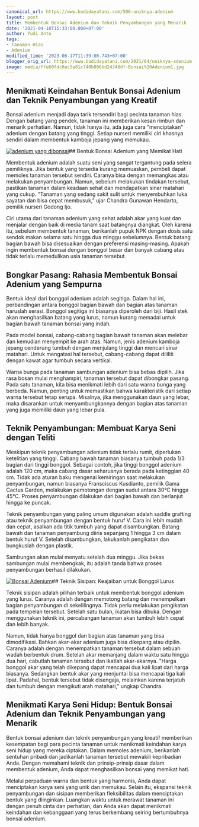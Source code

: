 ```yaml
---
canonical_url: https://www.budidayatani.com/506-uniknya-adenium
layout: post
title: Membentuk Bonsai Adenium dan Teknik Penyambungan yang Menarik
date: '2021-04-10T15:33:00.000+07:00'
author: Yudi Anto
tags:
- Tanaman Hias
- Adenium
modified_time: '2023-06-17T11:39:00.743+07:00'
blogger_orig_url: https://www.budidayatani.com/2021/04/uniknya-adenium-kalau-dibonsai.html
image: media/ffe60fdc0ac5a81c740b806bd24348df-Bonsai%20Adenium1.jpg
---
```

## Menikmati Keindahan Bentuk Bonsai Adenium dan Teknik Penyambungan yang Kreatif

Bonsai adenium menjadi daya tarik tersendiri bagi pecinta tanaman hias. Dengan batang yang pendek, tanaman ini memberikan kesan rimbun dan menarik perhatian. Namun, tidak hanya itu, ada juga cara "menciptakan" adenium dengan batang yang tinggi. Setiap nurseri memiliki ciri khasnya sendiri dalam membentuk kamboja jepang yang memukau.

[![adenium yang dibonsai](https://blogger.googleusercontent.com/img/b/R29vZ2xl/AVvXsEgFlMF3bDDHes_OjU6_rnLooeEfQouHuIGaaJ9uM_HZO86zesyQE_fhubMUCiyF_9NFS5_pxorzD5IWDXKdgsw_eR1U7j6KfgSBmyhDwQVDqyNQ_aJW-JGeFaspKGZedcd-nmuklXv1lqm2U-hFZkAMn6jVPAFx6CB4RLVGUOBRUxkai01tpo3jAHRn2w/w640-h360/Bonsai%20Adenium1.jpg)](https://blogger.googleusercontent.com/img/b/R29vZ2xl/AVvXsEgFlMF3bDDHes_OjU6_rnLooeEfQouHuIGaaJ9uM_HZO86zesyQE_fhubMUCiyF_9NFS5_pxorzD5IWDXKdgsw_eR1U7j6KfgSBmyhDwQVDqyNQ_aJW-JGeFaspKGZedcd-nmuklXv1lqm2U-hFZkAMn6jVPAFx6CB4RLVGUOBRUxkai01tpo3jAHRn2w/s2133/Bonsai%20Adenium1.jpg)## Bentuk Bonsai Adenium yang Memikat Hati

Membentuk adenium adalah suatu seni yang sangat tergantung pada selera pemiliknya. Jika bentuk yang tersedia kurang memuaskan, pembeli dapat memoles tanaman tersebut sendiri. Caranya bisa dengan memangkas atau melakukan penyambungan. Namun, sebelum melakukan tindakan tersebut, pastikan tanaman dalam keadaan sehat dan mendapatkan sinar matahari yang cukup. "Tanaman yang sedang sakit sulit untuk menyembuhkan luka sayatan dan bisa cepat membusuk," ujar Chandra Gunawan Hendarto, pemilik nurseri Godong Ijo.

Ciri utama dari tanaman adenium yang sehat adalah akar yang kuat dan menjalar dengan baik di media tanam saat batangnya diangkat. Oleh karena itu, sebelum membentuk tanaman, berikanlah pupuk NPK dengan dosis satu sendok makan selama satu hingga dua minggu sebelumnya. Bentuk batang bagian bawah bisa disesuaikan dengan preferensi masing-masing. Apakah ingin membentuk bonsai dengan bonggol besar dan banyak cabang atau tidak terlalu memedulikan usia tanaman tersebut.

## Bongkar Pasang: Rahasia Membentuk Bonsai Adenium yang Sempurna

Bentuk ideal dari bonggol adenium adalah segitiga. Dalam hal ini, perbandingan antara bonggol bagian bawah dan bagian atas tanaman haruslah serasi. Bonggol segitiga ini biasanya diperoleh dari biji. Hasil stek akan menghasilkan batang yang lurus, namun kurang memadai untuk bagian bawah tanaman bonsai yang indah.

Pada model bonsai, cabang-cabang bagian bawah tanaman akan melebar dan kemudian menyempit ke arah atas. Namun, jenis adenium kamboja jepang cenderung tumbuh dengan menjulang tinggi dan mencari sinar matahari. Untuk mengatasi hal tersebut, cabang-cabang dapat dililiti dengan kawat agar tumbuh secara vertikal.

Warna bunga pada tanaman sambungan adenium bisa bebas dipilih. Jika rasa bosan mulai menghampiri, tanaman tersebut dapat dibongkar pasang. Pada satu tanaman, kita bisa menikmati lebih dari satu warna bunga yang berbeda. Namun, penting untuk memastikan bahwa karakteristik dari setiap warna tersebut tetap serupa. Misalnya, jika menggunakan daun yang lebar, maka disarankan untuk menyambungkannya dengan bagian atas tanaman yang juga memiliki daun yang lebar pula.

## Teknik Penyambungan: Membuat Karya Seni dengan Teliti

Meskipun teknik penyambungan adenium tidak terlalu rumit, diperlukan ketelitian yang tinggi. Cabang bawah tanaman biasanya tumbuh pada 1/3 bagian dari tinggi bonggol. Sebagai contoh, jika tinggi bonggol adenium adalah 120 cm, maka cabang dasar seharusnya berada pada ketinggian 40 cm. Tidak ada aturan baku mengenai kemiringan saat melakukan penyambungan, namun biasanya Fransciscus Kusdianto, pemilik Gama Cactus Garden, melakukan pemotongan dengan sudut antara 30°C hingga 45°C. Proses penyambungan dilakukan dari bagian bawah dan berlanjut hingga ke puncak.

Teknik penyambungan yang paling umum digunakan adalah saddle grafting atau teknik penyambungan dengan bentuk huruf V. Cara ini lebih mudah dan cepat, asalkan ada titik tumbuh yang dapat disambungkan. Batang bawah dan tanaman penyambung diiris sepanjang 1 hingga 3 cm dalam bentuk huruf V. Setelah disambungkan, lakukanlah pengikatan dan bungkuslah dengan plastik.

Sambungan akan mulai menyatu setelah dua minggu. Jika bekas sambungan mulai membengkak, itu adalah tanda bahwa proses penyambungan berhasil dilakukan.

[![Bonsai Adenium](https://blogger.googleusercontent.com/img/b/R29vZ2xl/AVvXsEiA0N5BW-qudegKG-nnTVcYPBIlrBZDV-6acZZ9hIOWGlO1VzNoXws7V_7fIiWyBHbWkGzFn3ah8XNeN1wEskZekkhSIjRhGLxPp9ac-HlZGQxcLQhVnBV_zoM6CE2fxY26fHuJ-nDDWiKoUD6a6C4RCqVURqfncYvmeta1LWbjfcwohhARQz5UZ2EoyQ/w640-h360/Bonsai%20Adenium.jpg)](https://blogger.googleusercontent.com/img/b/R29vZ2xl/AVvXsEiA0N5BW-qudegKG-nnTVcYPBIlrBZDV-6acZZ9hIOWGlO1VzNoXws7V_7fIiWyBHbWkGzFn3ah8XNeN1wEskZekkhSIjRhGLxPp9ac-HlZGQxcLQhVnBV_zoM6CE2fxY26fHuJ-nDDWiKoUD6a6C4RCqVURqfncYvmeta1LWbjfcwohhARQz5UZ2EoyQ/s2133/Bonsai%20Adenium.jpg)## Teknik Sisipan: Keajaiban untuk Bonggol Lurus

Teknik sisipan adalah pilihan terbaik untuk membentuk bonggol adenium yang lurus. Caranya adalah dengan memotong batang dan menempelkan bagian penyambungan di sekelilingnya. Tidak perlu melakukan pengikatan pada tempelan tersebut. Setelah satu bulan, ikatan bisa dibuka. Dengan menggunakan teknik ini, percabangan tanaman akan tumbuh lebih cepat dan lebih banyak.

Namun, tidak hanya bonggol dan bagian atas tanaman yang bisa dimodifikasi. Bahkan akar-akar adenium juga bisa dikepang atau dipilin. Caranya adalah dengan menempatkan tanaman tersebut dalam sebuah wadah berbentuk drum. Setelah akar memanjang dalam waktu satu hingga dua hari, cabutlah tanaman tersebut dan ikatlah akar-akarnya. "Harga bonggol akar yang telah dikepang dapat mencapai dua kali lipat dari harga biasanya. Sedangkan bentuk akar yang menjuntai bisa mencapai tiga kali lipat. Padahal, bentuk tersebut tidak disengaja, melainkan karena terjatuh dan tumbuh dengan mengikuti arah matahari," ungkap Chandra.

## Menikmati Karya Seni Hidup: Bentuk Bonsai Adenium dan Teknik Penyambungan yang Menarik

Bentuk bonsai adenium dan teknik penyambungan yang kreatif memberikan kesempatan bagi para pecinta tanaman untuk menikmati keindahan karya seni hidup yang mereka ciptakan. Dalam memoles adenium, berikanlah sentuhan pribadi dan jadikanlah tanaman tersebut mewakili kepribadian Anda. Dengan memahami teknik dan prinsip-prinsip dasar dalam membentuk adenium, Anda dapat menghasilkan bonsai yang memikat hati.

Melalui perpaduan warna dan bentuk yang harmonis, Anda dapat menciptakan karya seni yang unik dan memukau. Selain itu, ekspansi teknik penyambungan dan sisipan memberikan fleksibilitas dalam menciptakan bentuk yang diinginkan. Luangkan waktu untuk merawat tanaman ini dengan penuh cinta dan perhatian, dan Anda akan dapat menikmati keindahan dan kebanggaan yang terus berkembang seiring bertumbuhnya bonsai adenium.

